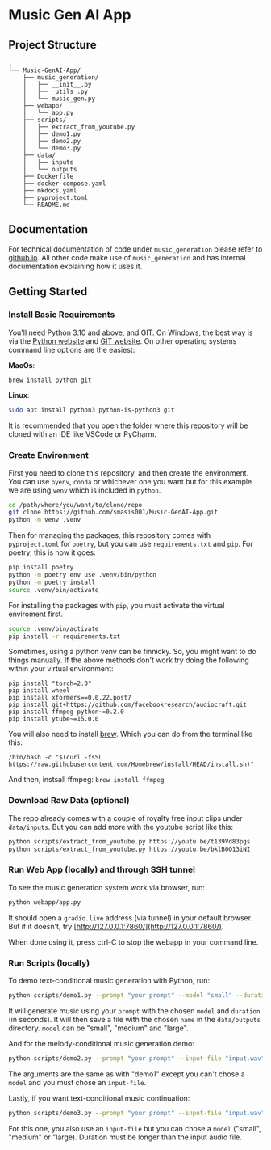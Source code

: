 # Music Gen AI App

## Project Structure

```
.
└── Music-GenAI-App/
    ├── music_generation/
    │   ├── __init__.py
    │   ├── _utils_.py
    │   └── music_gen.py
    ├── webapp/
    │   └── app.py
    ├── scripts/
    │   ├── extract_from_youtube.py
    │   ├── demo1.py
    │   ├── demo2.py
    │   └── demo3.py
    ├── data/
    │   ├── inputs
    │   └── outputs
    ├── Dockerfile
    ├── docker-compose.yaml
    ├── mkdocs.yaml
    ├── pyproject.toml
    └── README.md
```

## Documentation

For technical documentation of code under `music_generation` please refer to [github.io](https://smasis001.github.io/Music-GenAI-App/). All other code make use of `music_generation` and has internal documentation explaining how it uses it.

## Getting Started

### Install Basic Requirements

You'll need Python 3.10 and above, and GIT. On Windows, the best way is via the [Python website](https://python.org/downloads/windows/) and [GIT website](https://git-scm.com/downloads/win). On other operating systems command line options are the easiest:

**MacOs**:

```sh
brew install python git
```
**Linux**:

```sh
sudo apt install python3 python-is-python3 git
```

It is recommended that you open the folder where this repository will be cloned with an IDE like VSCode or PyCharm.

### Create Environment

First you need to clone this repository, and then create the environment. You can use `pyenv`, `conda` or whichever one you want but for this example we are using `venv` which is included in `python`.

```sh
cd /path/where/you/want/to/clone/repo
git clone https://github.com/smasis001/Music-GenAI-App.git
python -m venv .venv
```

Then for managing the packages, this repository comes with `pyproject.toml` for `poetry`, but you can use `requirements.txt` and `pip`. For poetry, this is how it goes:

```sh
pip install poetry
python -m poetry env use .venv/bin/python
python -m poetry install
source .venv/bin/activate
```

For installing the packages with `pip`, you must activate the virtual enviroment first.

```sh
source .venv/bin/activate
pip install -r requirements.txt
```

Sometimes, using a python venv can be finnicky. So, you might want to do things manually. If the above methods don't work try doing the following within your virtual environment:

```
pip install "torch=2.0"
pip install wheel
pip install xformers==0.0.22.post7
pip install git+https://github.com/facebookresearch/audiocraft.git
pip install ffmpeg-python~=0.2.0
pip install ytube~=15.0.0
```

You will also need to install [brew](https://brew.sh/). Which you can do from the terminal like this:
```
/bin/bash -c "$(curl -fsSL https://raw.githubusercontent.com/Homebrew/install/HEAD/install.sh)"
```

And then, instsall ffmpeg:
```brew install ffmpeg```



### Download Raw Data (optional)

The repo already comes with a couple of royalty free input clips under `data/inputs`. But you can add more with the youtube script like this:

```sh
python scripts/extract_from_youtube.py https://youtu.be/t139Vd83pgs
python scripts/extract_from_youtube.py https://youtu.be/bklB0Q13iNI
```

### Run Web App (locally) and through SSH tunnel

To see the music generation system work via browser, run:

```sh
python webapp/app.py
```

It should open a `gradio.live` address (via tunnel) in your default browser. But if it doesn't, try [http://127.0.0.1:7860/](http://127.0.0.1:7860/).


When done using it, press ctrl-C to stop the webapp in your command line.

### Run Scripts (locally)

To demo text-conditional music generation with Python, run:

```sh
python scripts/demo1.py --prompt "your prompt" --model "small" --duration 10 --name "name for the audio file saved"
```

It will generate music using your `prompt` with the chosen `model` and `duration` (in seconds). It will then save a file with the chosen `name` in the `data/outputs` directory. `model` can be "small", "medium" and "large".

And for the melody-conditional music generation demo:

```sh
python scripts/demo2.py --prompt "your prompt" --input-file "input.wav" --duration 10 --name "name for the audio file saved"
```

The arguments are the same as with "demo1" except you can't chose a `model` and you must chose an `input-file`.

Lastly, if you want text-conditional music continuation:

```sh
python scripts/demo3.py --prompt "your prompt" --input-file "input.wav" --model "small"  --duration 10 --name "name for the audio file saved"
```

For this one, you also use an `input-file` but you can chose a `model` ("small", "medium" or "large). Duration must be longer than the input audio file.
